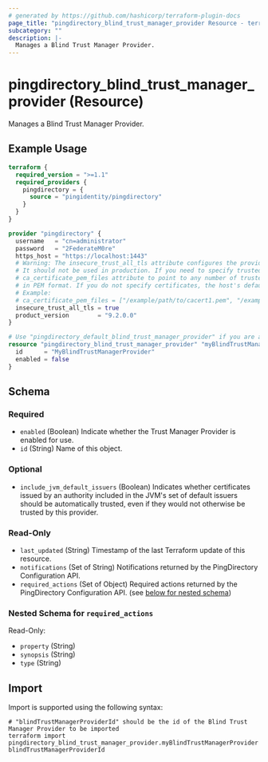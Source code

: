 ```yaml
---
# generated by https://github.com/hashicorp/terraform-plugin-docs
page_title: "pingdirectory_blind_trust_manager_provider Resource - terraform-provider-pingdirectory"
subcategory: ""
description: |-
  Manages a Blind Trust Manager Provider.
---
```


# pingdirectory_blind_trust_manager_provider (Resource)

Manages a Blind Trust Manager Provider.

## Example Usage

```terraform
terraform {
  required_version = ">=1.1"
  required_providers {
    pingdirectory = {
      source = "pingidentity/pingdirectory"
    }
  }
}

provider "pingdirectory" {
  username   = "cn=administrator"
  password   = "2FederateM0re"
  https_host = "https://localhost:1443"
  # Warning: The insecure_trust_all_tls attribute configures the provider to trust any certificate presented by the PingDirectory server.
  # It should not be used in production. If you need to specify trusted CA certificates, use the
  # ca_certificate_pem_files attribute to point to any number of trusted CA certificate files
  # in PEM format. If you do not specify certificates, the host's default root CA set will be used.
  # Example:
  # ca_certificate_pem_files = ["/example/path/to/cacert1.pem", "/example/path/to/cacert2.pem"]
  insecure_trust_all_tls = true
  product_version        = "9.2.0.0"
}

# Use "pingdirectory_default_blind_trust_manager_provider" if you are adopting existing configuration from the PingDirectory server into Terraform
resource "pingdirectory_blind_trust_manager_provider" "myBlindTrustManagerProvider" {
  id      = "MyBlindTrustManagerProvider"
  enabled = false
}
```

<!-- schema generated by tfplugindocs -->
## Schema

### Required

- `enabled` (Boolean) Indicate whether the Trust Manager Provider is enabled for use.
- `id` (String) Name of this object.

### Optional

- `include_jvm_default_issuers` (Boolean) Indicates whether certificates issued by an authority included in the JVM's set of default issuers should be automatically trusted, even if they would not otherwise be trusted by this provider.

### Read-Only

- `last_updated` (String) Timestamp of the last Terraform update of this resource.
- `notifications` (Set of String) Notifications returned by the PingDirectory Configuration API.
- `required_actions` (Set of Object) Required actions returned by the PingDirectory Configuration API. (see [below for nested schema](#nestedatt--required_actions))

<a id="nestedatt--required_actions"></a>
### Nested Schema for `required_actions`

Read-Only:

- `property` (String)
- `synopsis` (String)
- `type` (String)

## Import

Import is supported using the following syntax:

```shell
# "blindTrustManagerProviderId" should be the id of the Blind Trust Manager Provider to be imported
terraform import pingdirectory_blind_trust_manager_provider.myBlindTrustManagerProvider blindTrustManagerProviderId
```
